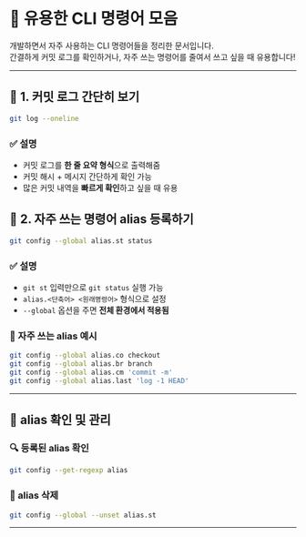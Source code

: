 
# 🧰 유용한 CLI 명령어 모음

개발하면서 자주 사용하는 CLI 명령어들을 정리한 문서입니다.  
간결하게 커밋 로그를 확인하거나, 자주 쓰는 명령어를 줄여서 쓰고 싶을 때 유용합니다!

---

## 📌 1. 커밋 로그 간단히 보기

```bash
git log --oneline
```

### ✅ 설명
- 커밋 로그를 **한 줄 요약 형식**으로 출력해줌
- 커밋 해시 + 메시지 간단하게 확인 가능
- 많은 커밋 내역을 **빠르게 확인**하고 싶을 때 유용


## 🧠 2. 자주 쓰는 명령어 alias 등록하기

```bash
git config --global alias.st status
```

### ✅ 설명
- `git st` 입력만으로 `git status` 실행 가능
- `alias.<단축어> <원래명령어>` 형식으로 설정
- `--global` 옵션을 주면 **전체 환경에서 적용됨**

### 🔧 자주 쓰는 alias 예시

```bash
git config --global alias.co checkout
git config --global alias.br branch
git config --global alias.cm 'commit -m'
git config --global alias.last 'log -1 HEAD'
```

---

## 🌱 alias 확인 및 관리

### 🔍 등록된 alias 확인
```bash
git config --get-regexp alias
```

### 🧹 alias 삭제
```bash
git config --global --unset alias.st
```

---

